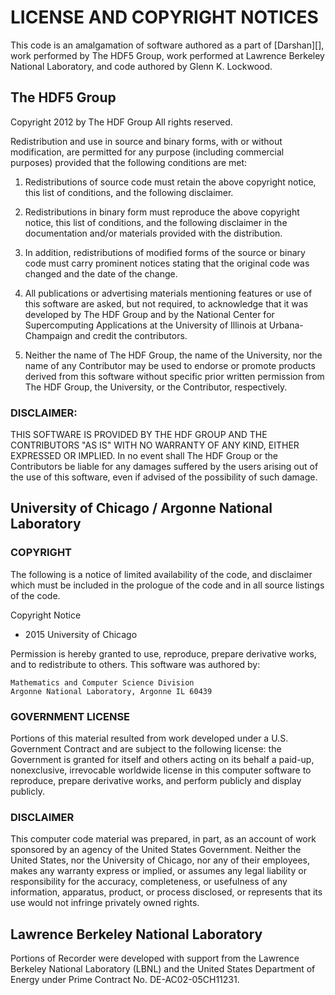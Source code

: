 LICENSE AND COPYRIGHT NOTICES
================================================================================

This code is an amalgamation of software authored as a part of [Darshan][], work
performed by The HDF5 Group, work performed at Lawrence Berkeley National
Laboratory, and code authored by Glenn K. Lockwood.

The HDF5 Group
--------------------------------------------------------------------------------

Copyright 2012 by The HDF Group
All rights reserved.

Redistribution and use in source and binary forms, with or without
modification, are permitted for any purpose (including commercial purposes)
provided that the following conditions are met:

1. Redistributions of source code must retain the above copyright notice,
   this list of conditions, and the following disclaimer.

2. Redistributions in binary form must reproduce the above copyright notice,
   this list of conditions, and the following disclaimer in the documentation
   and/or materials provided with the distribution.

3. In addition, redistributions of modified forms of the source or binary
   code must carry prominent notices stating that the original code was
   changed and the date of the change.

4. All publications or advertising materials mentioning features or use of
   this software are asked, but not required, to acknowledge that it was
   developed by The HDF Group and by the National Center for Supercomputing
   Applications at the University of Illinois at Urbana-Champaign and
   credit the contributors.

5. Neither the name of The HDF Group, the name of the University, nor the
   name of any Contributor may be used to endorse or promote products derived
   from this software without specific prior written permission from
   The HDF Group, the University, or the Contributor, respectively.

### DISCLAIMER:

THIS SOFTWARE IS PROVIDED BY THE HDF GROUP AND THE CONTRIBUTORS
"AS IS" WITH NO WARRANTY OF ANY KIND, EITHER EXPRESSED OR IMPLIED. In no
event shall The HDF Group or the Contributors be liable for any damages
suffered by the users arising out of the use of this software, even if
advised of the possibility of such damage.

University of Chicago / Argonne National Laboratory
--------------------------------------------------------------------------------

### COPYRIGHT

The following is a notice of limited availability of the code, and disclaimer
which must be included in the prologue of the code and in all source listings
of the code.

Copyright Notice
 + 2015 University of Chicago

Permission is hereby granted to use, reproduce, prepare derivative works, and
to redistribute to others.  This software was authored by:

    Mathematics and Computer Science Division
    Argonne National Laboratory, Argonne IL 60439

### GOVERNMENT LICENSE

Portions of this material resulted from work developed under a U.S.
Government Contract and are subject to the following license: the Government
is granted for itself and others acting on its behalf a paid-up, nonexclusive,
irrevocable worldwide license in this computer software to reproduce, prepare
derivative works, and perform publicly and display publicly.

### DISCLAIMER

This computer code material was prepared, in part, as an account of work
sponsored by an agency of the United States Government.  Neither the United
States, nor the University of Chicago, nor any of their employees, makes any
warranty express or implied, or assumes any legal liability or responsibility
for the accuracy, completeness, or usefulness of any information, apparatus,
product, or process disclosed, or represents that its use would not infringe
privately owned rights.

Lawrence Berkeley National Laboratory
--------------------------------------------------------------------------------

Portions of Recorder were developed with support from the Lawrence Berkeley
National Laboratory (LBNL) and the United States Department of Energy under
Prime Contract No. DE-AC02-05CH11231.
